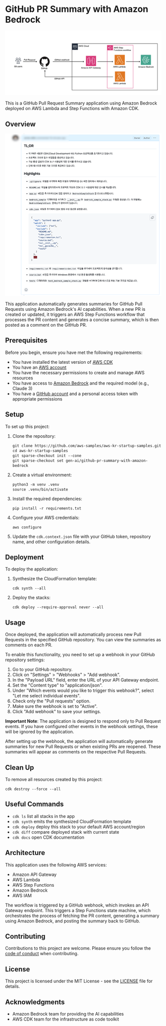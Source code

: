 # GitHub PR Summary with Amazon Bedrock

![github-pr-summary-arch-arch](./images/github-pr-summary-arch-arch.png)

This is a GitHub Pull Request Summary application using Amazon Bedrock deployed on AWS Lambda and Step Functions with Amazon CDK.

## Overview

![github-pr-summary-arch-arch](./images/sample.png)

This application automatically generates summaries for GitHub Pull Requests using Amazon Bedrock's AI capabilities. When a new PR is created or updated, it triggers an AWS Step Functions workflow that processes the PR content and generates a concise summary, which is then posted as a comment on the GitHub PR.

## Prerequisites

Before you begin, ensure you have met the following requirements:
* You have installed the latest version of [AWS CDK](https://docs.aws.amazon.com/cdk/latest/guide/getting_started.html)
* You have an [AWS account](https://aws.amazon.com/free/)
* You have the necessary permissions to create and manage AWS resources
* You have access to [Amazon Bedrock](https://aws.amazon.com/bedrock/) and the required model (e.g., Claude 3)
* You have a [GitHub account](https://github.com/) and a personal access token with appropriate permissions

## Setup

To set up this project:

1. Clone the repository:
    ```
    git clone https://github.com/aws-samples/aws-kr-startup-samples.git
    cd aws-kr-startup-samples
    git sparse-checkout init --cone
    git sparse-checkout set gen-ai/github-pr-summary-with-amazon-bedrock
    ```

2. Create a virtual environment:
    ```
    python3 -m venv .venv
    source .venv/bin/activate
   ```

3. Install the required dependencies:
    ```
    pip install -r requirements.txt
    ```

4. Configure your AWS credentials:
    ```
    aws configure
    ```

5. Update the `cdk.context.json` file with your GitHub token, repository name, and other configuration details.

## Deployment

To deploy the application:

1. Synthesize the CloudFormation template:
    ```
    cdk synth --all
    ```

2. Deploy the stacks:
    ```
    cdk deploy --require-approval never --all
    ```

## Usage

Once deployed, the application will automatically process new Pull Requests in the specified GitHub repository. You can view the summaries as comments on each PR.

To enable this functionality, you need to set up a webhook in your GitHub repository settings:

1. Go to your GitHub repository.
2. Click on "Settings" > "Webhooks" > "Add webhook".
3. In the "Payload URL" field, enter the URL of your API Gateway endpoint.
4. Set the "Content type" to "application/json".
5. Under "Which events would you like to trigger this webhook?", select "Let me select individual events".
6. Check only the "Pull requests" option.
7. Make sure the webhook is set to "Active".
8. Click "Add webhook" to save your settings.

**Important Note**: The application is designed to respond only to Pull Request events. If you have configured other events in the webhook settings, these will be ignored by the application.

After setting up the webhook, the application will automatically generate summaries for new Pull Requests or when existing PRs are reopened. These summaries will appear as comments on the respective Pull Requests.

## Clean Up

To remove all resources created by this project:

```
cdk destroy --force --all
```

## Useful Commands

* `cdk ls`          list all stacks in the app
* `cdk synth`       emits the synthesized CloudFormation template
* `cdk deploy`      deploy this stack to your default AWS account/region
* `cdk diff`        compare deployed stack with current state
* `cdk docs`        open CDK documentation

## Architecture

This application uses the following AWS services:
* Amazon API Gateway
* AWS Lambda
* AWS Step Functions
* Amazon Bedrock
* AWS IAM

The workflow is triggered by a GitHub webhook, which invokes an API Gateway endpoint. This triggers a Step Functions state machine, which orchestrates the process of fetching the PR content, generating a summary using Amazon Bedrock, and posting the summary back to GitHub.

## Contributing

Contributions to this project are welcome. Please ensure you follow the [code of conduct](CODE_OF_CONDUCT.md) when contributing.

## License

This project is licensed under the MIT License - see the [LICENSE](LICENSE) file for details.

## Acknowledgments

* Amazon Bedrock team for providing the AI capabilities
* AWS CDK team for the infrastructure as code toolkit
